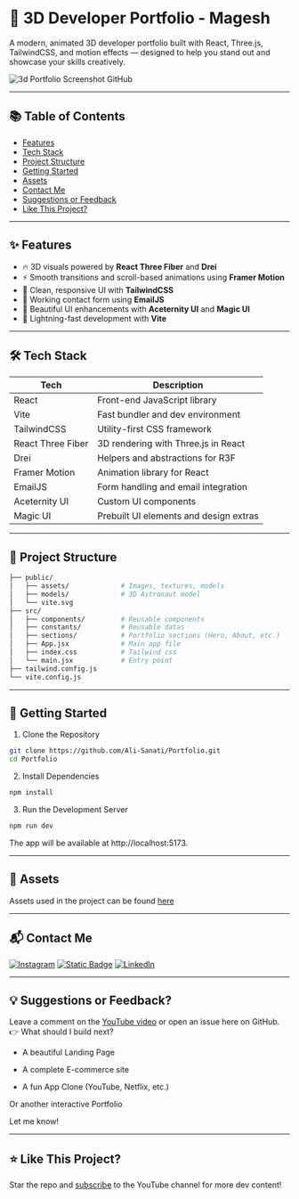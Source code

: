 # 🚀 3D Developer Portfolio - Magesh

A modern, animated 3D developer portfolio built with React, Three.js, TailwindCSS, and motion effects — designed to help you stand out and showcase your skills creatively.

![3d Portfolio Screenshot GitHub](https://github.com/user-attachments/assets/9b0ed20e-074e-4f2a-81d8-20c9da751e9e)

---

## 📚 Table of Contents

- [Features](#-features)
- [Tech Stack](#-tech-stack)
- [Project Structure](#-project-structure)
- [Getting Started](#-getting-started)
- [Assets](#-assets)
- [Contact Me](#-contact-me)
- [Suggestions or Feedback](#-suggestions-or-feedback)
- [Like This Project?](#-like-this-project)

---

## ✨ Features

- 🔥 3D visuals powered by **React Three Fiber** and **Drei**
- ⚡ Smooth transitions and scroll-based animations using **Framer Motion**
- 🎨 Clean, responsive UI with **TailwindCSS**
- 💌 Working contact form using **EmailJS**
- 🧱 Beautiful UI enhancements with **Aceternity UI** and **Magic UI**
- 🚀 Lightning-fast development with **Vite**

---

## 🛠 Tech Stack

| Tech              | Description                           |
|-------------------|---------------------------------------|
| React             | Front-end JavaScript library          |
| Vite              | Fast bundler and dev environment      |
| TailwindCSS       | Utility-first CSS framework           |
| React Three Fiber | 3D rendering with Three.js in React   |
| Drei              | Helpers and abstractions for R3F      |
| Framer Motion     | Animation library for React           |
| EmailJS           | Form handling and email integration   |
| Aceternity UI     | Custom UI components                  |
| Magic UI          | Prebuilt UI elements and design extras|

---

## 📁 Project Structure

```bash
├── public/
│   ├── assets/             # Images, textures, models
│   ├── models/             # 3D Astronaut model
│   └── vite.svg
├── src/
│   ├── components/         # Reusable components
│   ├── constants/          # Reusable datas
│   ├── sections/           # Portfolio sections (Hero, About, etc.)
│   ├── App.jsx             # Main app file
│   ├── index.css           # Tailwind css
│   └── main.jsx            # Entry point
├── tailwind.config.js
└── vite.config.js
```

---

## 🚀 Getting Started
1. Clone the Repository
```bash
git clone https://github.com/Ali-Sanati/Portfolio.git
cd Portfolio
```
2. Install Dependencies
```bash
npm install
```
3. Run the Development Server
```bash
npm run dev
```
The app will be available at http://localhost:5173.

---

## 🔗 Assets
Assets used in the project can be found [here](https://github.com/user-attachments/files/19820923/public.zip)

---

## 📬 Contact Me
[![Instagram](https://img.shields.io/badge/Instagram-%23E4405F.svg?logo=Instagram&logoColor=white)](https://www.instagram.com/magesh/) 
[![Static Badge](https://img.shields.io/badge/Youtube-%23FF0033?style=flat&logo=youtube)](https://www.youtube.com/channel/UCZhtUWTtk3bGJiMPN9T4HWA)
[![LinkedIn](https://img.shields.io/badge/LinkedIn-%230077B5.svg?logo=linkedin&logoColor=white)](https://www.linkedin.com/in/magesh/) 

---

## 💡 Suggestions or Feedback?
Leave a comment on the [YouTube video](https://youtu.be/S9UQItTpwUQ) or open an issue here on GitHub.<br/>
👉 What should I build next?

- A beautiful Landing Page

- A complete E-commerce site

- A fun App Clone (YouTube, Netflix, etc.)

Or another interactive Portfolio

Let me know!

---

## ⭐ Like This Project?
Star the repo and [subscribe](https://www.youtube.com/channel/UCZhtUWTtk3bGJiMPN9T4HWA??sub_confirmation=1) to the YouTube channel for more dev content!
